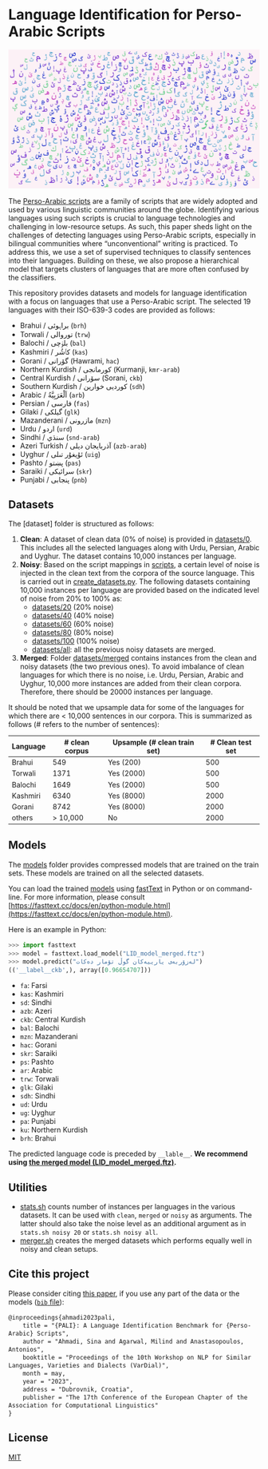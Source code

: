 # Language Identification for Perso-Arabic Scripts

![Perso-Arabic scripts word cloud](PersoArabicGraphemes.png)

The [Perso-Arabic scripts](https://en.wikipedia.org/wiki/Persian_alphabet) are a family of scripts that are widely adopted and used by various linguistic communities around the globe. Identifying various languages using such scripts is crucial to language technologies and challenging in low-resource setups. As such, this paper sheds light on the challenges of detecting languages using Perso-Arabic scripts, especially in bilingual communities where “unconventional” writing is practiced. To address this, we use a set of supervised techniques to classify sentences into their languages. Building on these, we also propose a hierarchical model that targets clusters of languages that are more often confused by the classifiers. 

This repository provides datasets and models for language identification with a focus on languages that use a Perso-Arabic script. The selected 19 languages with their ISO-639-3 codes are provided as follows:

* Brahui / براہوئی (`brh`)
* Torwali / توروالی (`trw`)
* Balochi / بلۏچی (`bal`)
* Kashmiri / كٲشُر (`kas`)
* Gorani / گۆرانی (Hawrami, `hac`)
* Northern Kurdish / کورمانجی (Kurmanji, `kmr-arab`)
* Central Kurdish / سۆرانی (Sorani, `ckb`)
* Southern Kurdish / کوردیی خوارین (`sdh`)
* Arabic / اَلْعَرَبِيَّةُ (`arb`)
* Persian / فارسی (`fas`)
* Gilaki / گیلکی (`glk`)
* Mazanderani / مازرونی (`mzn`)
* Urdu / اردو (`urd`)
* Sindhi / سنڌي (`snd-arab`)
* Azeri Turkish / آذربایجان دیلی (`azb-arab`)
* Uyghur / ئۇيغۇر تىلى (`uig`)
* Pashto / پښتو (`pas`)
* Saraiki / سرائیکی (`skr`)
* Punjabi / پنجابی (`pnb`)

## Datasets
The [dataset] folder is structured as follows:

1. **Clean**: A dataset of clean data (0% of noise) is provided in [datasets/0](datasets/0). This includes all the selected languages along with Urdu, Persian, Arabic and Uyghur. The dataset contains 10,000 instances per language.
1. **Noisy**: Based on the script mappings in [scripts](scripts), a certain level of noise is injected in the clean text from the corpora of the source language. This is carried out in [create_datasets.py](create_datasets.py). The following datasets containing 10,000 instances per language are provided based on the indicated level of noise from 20% to 100% as:
	* [datasets/20](datasets/20) (20% noise)
	* [datasets/40](datasets/40) (40% noise)
	* [datasets/60](datasets/60) (60% noise)
	* [datasets/80](datasets/80) (80% noise)
	* [datasets/100](datasets/100) (100% noise)
	* [datasets/all](datasets/all): all the previous noisy datasets are merged.
1. **Merged**: Folder [datasets/merged](datasets/merged) contains instances from the clean and noisy datasets (the two previous ones). To avoid imbalance of clean languages for which there is no noise, i.e. Urdu, Persian, Arabic and Uyghur, 10,000 more instances are added from their clean corpora. Therefore, there should be 20000 instances per language.

It should be noted that we upsample data for some of the languages for which there are < 10,000 sentences in our corpora. This is summarized as follows (# refers to the number of sentences):

| Language | # clean corpus | Upsample (# clean train set) | # Clean test set |
|----------|----------------|------------------------------|------------------|
| Brahui   | 549            | Yes (200)                    | 500              |
| Torwali  | 1371           | Yes (2000)                   | 500              |
| Balochi  | 1649           | Yes (2000)                   | 500              |
| Kashmiri | 6340           | Yes (8000)                   | 2000             |
| Gorani   | 8742           | Yes (8000)                   | 2000             |
| others   | > 10,000       | No                           | 2000             |

## Models
The [models](models) folder provides compressed models that are trained on the train sets. These models are trained on all the selected datasets.

You can load the trained [models](models) using [fastText](https://fasttext.cc) in Python or on command-line. For more information, please consult [https://fasttext.cc/docs/en/python-module.html](https://fasttext.cc/docs/en/python-module.html).

Here is an example in Python:

```python
>>> import fasttext
>>> model = fasttext.load_model("LID_model_merged.ftz")
>>> model.predict("لەزۆربەی یارییەکان گوڵ تۆمار دەکات")
(('__label__ckb',), array([0.96654707]))

```

* `fa`: Farsi
* `kas`: Kashmiri
* `sd`: Sindhi
* `azb`: Azeri
* `ckb`: Central Kurdish
* `bal`: Balochi
* `mzn`: Mazanderani
* `hac`: Gorani
* `skr`: Saraiki
* `ps`: Pashto
* `ar`: Arabic
* `trw`: Torwali
* `glk`: Gilaki
* `sdh`: Sindhi
* `ud`: Urdu
* `ug`: Uyghur
* `pa`: Punjabi
* `ku`: Northern Kurdish
* `brh`: Brahui

The predicted language code is preceded by `__lable__`. **We recommend using [the merged model  (LID_model_merged.ftz)](models/LID_model_merged.ftz).**

## Utilities
* [stats.sh](stats.sh) counts number of instances per languages in the various datasets. It can be used with `clean`, `merged` or `noisy` as arguments. The latter should also take the noise level as an additional argument as in `stats.sh noisy 20` or `stats.sh noisy all`.
* [merger.sh](merger.sh) creates the merged datasets which performs equally well in noisy and clean setups.

## Cite this project
Please consider citing [this paper](https://sinaahmadi.github.io/docs/articles/ahmadi2023pali), if you use any part of the data or the models ([`bib` file](https://sinaahmadi.github.io/bibliography/ahmadi2023pali.txt)):

```
@inproceedings{ahmadi2023pali,
    title = "{PALI}: A Language Identification Benchmark for {Perso-Arabic} Scripts",
    author = "Ahmadi, Sina and Agarwal, Milind and Anastasopoulos, Antonios",
    booktitle = "Proceedings of the 10th Workshop on NLP for Similar Languages, Varieties and Dialects (VarDial)",
    month = may,
    year = "2023",
    address = "Dubrovnik, Croatia",
    publisher = "The 17th Conference of the European Chapter of the Association for Computational Linguistics"
}
```

## License 
[MIT](LICENSE)

